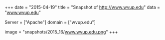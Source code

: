 
+++
date = "2015-04-19"
title = "Snapshot of http://www.wvup.edu"
data = "www.wvup.edu"

Server = ["Apache"]
domain = ["wvup.edu"]

  image = "snapshots/2015_16/www.wvup.edu.png"
+++
#
